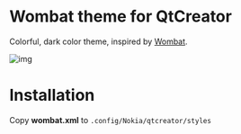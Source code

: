 # Wombat theme for QtCreator

Colorful, dark color theme, inspired by [Wombat](https://github.com/vim-scripts/Wombat).

![img](https://dl.dropboxusercontent.com/u/5951739/pics/etc/wombat_theme_preview.png)

# Installation

Copy __wombat.xml__ to `.config/Nokia/qtcreator/styles`
